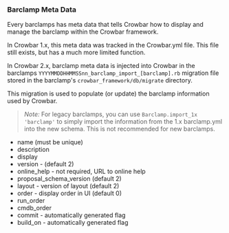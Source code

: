 ### Barclamp Meta Data

Every barclamps has meta data that tells Crowbar how to display and manage the barclamp within the Crowbar framework.

In Crowbar 1.x, this meta data was tracked in the Crowbar.yml file.  This file still exists, but has a much more limited function.

In Crowbar 2.x, barclamp meta data is injected into Crowbar in the barclamps `YYYYMMDDHHMMSSnn_barclamp_import_[barclamp].rb` migration file stored in the barclamp's `crowbar_framework/db/migrate` directory.

This migration is used to populate (or update) the barclamp information used by Crowbar.  

> _Note:_ For legacy barclamps, you can use `Barclamp.import_1x 'barclamp'` to simply import the information from the 1.x barclamp.yml into the new schema.  This is not recommended for new barclamps.

* name (must be unique)
* description
* display
* version - (default 2)
* online_help - not required, URL to online help
* proposal_schema_version (default 2)
* layout - version of layout (default 2)
* order - display order in UI (default 0)
* run_order
* cmdb_order
* commit - automatically generated flag
* build_on - automatically generated flag
  
  